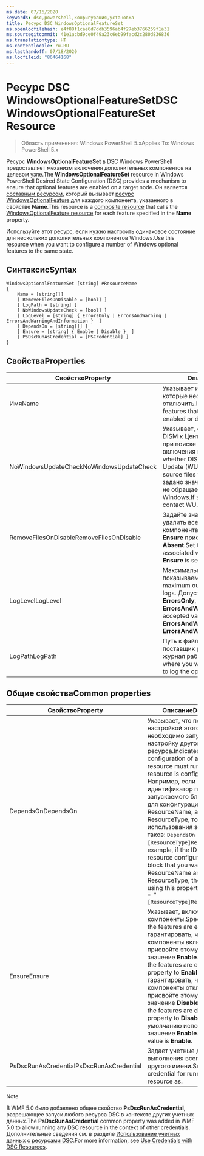 ```yaml
---
ms.date: 07/16/2020
keywords: dsc,powershell,конфигурация,установка
title: Ресурс DSC WindowsOptionalFeatureSet
ms.openlocfilehash: e4f88f1cae6d7ddb3596ab4f27eb3766259f1a31
ms.sourcegitcommit: 41e1acbd9ce0f49a23c6eb99facd2c280d836836
ms.translationtype: HT
ms.contentlocale: ru-RU
ms.lasthandoff: 07/18/2020
ms.locfileid: "86464168"
---
```

# <a name="dsc-windowsoptionalfeatureset-resource"></a><span data-ttu-id="dcc21-103">Ресурс DSC WindowsOptionalFeatureSet</span><span class="sxs-lookup"><span data-stu-id="dcc21-103">DSC WindowsOptionalFeatureSet Resource</span></span>

> <span data-ttu-id="dcc21-104">Область применения: Windows PowerShell 5.x</span><span class="sxs-lookup"><span data-stu-id="dcc21-104">Applies To: Windows PowerShell 5.x</span></span>

<span data-ttu-id="dcc21-105">Ресурс **WindowsOptionalFeatureSet** в DSC Windows PowerShell предоставляет механизм включения дополнительных компонентов на целевом узле.</span><span class="sxs-lookup"><span data-stu-id="dcc21-105">The **WindowsOptionalFeatureSet** resource in Windows PowerShell Desired State Configuration (DSC) provides a mechanism to ensure that optional features are enabled on a target node.</span></span> <span data-ttu-id="dcc21-106">Он является [составным ресурсом](../../../resources/authoringResourceComposite.md), который вызывает [ресурс WindowsOptionalFeature](windowsOptionalFeatureResource.md) для каждого компонента, указанного в свойстве **Name**.</span><span class="sxs-lookup"><span data-stu-id="dcc21-106">This resource is a [composite resource](../../../resources/authoringResourceComposite.md) that calls the [WindowsOptionalFeature resource](windowsOptionalFeatureResource.md) for each feature specified in the **Name** property.</span></span>

<span data-ttu-id="dcc21-107">Используйте этот ресурс, если нужно настроить одинаковое состояние для нескольких дополнительных компонентов Windows.</span><span class="sxs-lookup"><span data-stu-id="dcc21-107">Use this resource when you want to configure a number of Windows optional features to the same state.</span></span>

## <a name="syntax"></a><span data-ttu-id="dcc21-108">Синтаксис</span><span class="sxs-lookup"><span data-stu-id="dcc21-108">Syntax</span></span>

```Syntax
WindowsOptionalFeatureSet [string] #ResourceName
{
    Name = [string[]]
    [ RemoveFilesOnDisable = [bool] ]
    [ LogPath = [string] ]
    [ NoWindowsUpdateCheck = [bool] ]
    [ LogLevel = [string] { ErrorsOnly | ErrorsAndWarning | ErrorsAndWarningAndInformation }  ]
    [ DependsOn = [string[]] ]
    [ Ensure = [string] { Enable | Disable }  ]
    [ PsDscRunAsCredential = [PSCredential] ]
}
```

## <a name="properties"></a><span data-ttu-id="dcc21-109">Свойства</span><span class="sxs-lookup"><span data-stu-id="dcc21-109">Properties</span></span>

|<span data-ttu-id="dcc21-110">Свойство</span><span class="sxs-lookup"><span data-stu-id="dcc21-110">Property</span></span> |<span data-ttu-id="dcc21-111">Описание</span><span class="sxs-lookup"><span data-stu-id="dcc21-111">Description</span></span> |
|---|---|
|<span data-ttu-id="dcc21-112">Имя</span><span class="sxs-lookup"><span data-stu-id="dcc21-112">Name</span></span> |<span data-ttu-id="dcc21-113">Указывает имена компонентов, которые необходимо включить или отключить.</span><span class="sxs-lookup"><span data-stu-id="dcc21-113">Indicates the name of the features that you want to ensure are enabled or disabled.</span></span> |
|<span data-ttu-id="dcc21-114">NoWindowsUpdateCheck</span><span class="sxs-lookup"><span data-stu-id="dcc21-114">NoWindowsUpdateCheck</span></span> |<span data-ttu-id="dcc21-115">Указывает, обращается ли система DISM к Центру обновления Windows при поиске исходных файлов для включения компонентов.</span><span class="sxs-lookup"><span data-stu-id="dcc21-115">Specifies whether DISM contacts Windows Update (WU) when searching for the source files to enable features.</span></span> <span data-ttu-id="dcc21-116">Если задано значение `$true`, система DISM не обращается к Центру обновления Windows.</span><span class="sxs-lookup"><span data-stu-id="dcc21-116">If `$true`, DISM does not contact WU.</span></span> |
|<span data-ttu-id="dcc21-117">RemoveFilesOnDisable</span><span class="sxs-lookup"><span data-stu-id="dcc21-117">RemoveFilesOnDisable</span></span> |<span data-ttu-id="dcc21-118">Задайте значение `$true`, чтобы удалить все файлы, связанные с компонентами, когда свойству **Ensure** присваивается значение **Absent**.</span><span class="sxs-lookup"><span data-stu-id="dcc21-118">Set to `$true` to remove all files associated with the features when **Ensure** is set to **Absent**.</span></span> |
|<span data-ttu-id="dcc21-119">LogLevel</span><span class="sxs-lookup"><span data-stu-id="dcc21-119">LogLevel</span></span> |<span data-ttu-id="dcc21-120">Максимальный уровень результатов, показываемый в журналах.</span><span class="sxs-lookup"><span data-stu-id="dcc21-120">The maximum output level shown in the logs.</span></span> <span data-ttu-id="dcc21-121">Допустимые значения: **ErrorsOnly**, **ErrorsAndWarning** и **ErrorsAndWarningAndInformation**.</span><span class="sxs-lookup"><span data-stu-id="dcc21-121">The accepted values are: **ErrorsOnly**, **ErrorsAndWarning**, and **ErrorsAndWarningAndInformation**.</span></span> |
|<span data-ttu-id="dcc21-122">LogPath</span><span class="sxs-lookup"><span data-stu-id="dcc21-122">LogPath</span></span> |<span data-ttu-id="dcc21-123">Путь к файлу журнала, в котором поставщик ресурсов должен вести журнал работы.</span><span class="sxs-lookup"><span data-stu-id="dcc21-123">The path to a log file where you want the resource provider to log the operation.</span></span> |

## <a name="common-properties"></a><span data-ttu-id="dcc21-124">Общие свойства</span><span class="sxs-lookup"><span data-stu-id="dcc21-124">Common properties</span></span>

|<span data-ttu-id="dcc21-125">Свойство</span><span class="sxs-lookup"><span data-stu-id="dcc21-125">Property</span></span> |<span data-ttu-id="dcc21-126">Описание</span><span class="sxs-lookup"><span data-stu-id="dcc21-126">Description</span></span> |
|---|---|
|<span data-ttu-id="dcc21-127">DependsOn</span><span class="sxs-lookup"><span data-stu-id="dcc21-127">DependsOn</span></span> |<span data-ttu-id="dcc21-128">Указывает, что перед настройкой этого ресурса необходимо запустить настройку другого ресурса.</span><span class="sxs-lookup"><span data-stu-id="dcc21-128">Indicates that the configuration of another resource must run before this resource is configured.</span></span> <span data-ttu-id="dcc21-129">Например, если идентификатор первого запускаемого блока сценария для конфигурации ресурса — ResourceName, а его тип — ResourceType, то синтаксис использования этого свойства таков: `DependsOn = "[ResourceType]ResourceName"`.</span><span class="sxs-lookup"><span data-stu-id="dcc21-129">For example, if the ID of the resource configuration script block that you want to run first is ResourceName and its type is ResourceType, the syntax for using this property is `DependsOn = "[ResourceType]ResourceName"`.</span></span> |
|<span data-ttu-id="dcc21-130">Ensure</span><span class="sxs-lookup"><span data-stu-id="dcc21-130">Ensure</span></span> |<span data-ttu-id="dcc21-131">Указывает, включены ли компоненты.</span><span class="sxs-lookup"><span data-stu-id="dcc21-131">Specifies whether the features are enabled.</span></span> <span data-ttu-id="dcc21-132">Чтобы гарантировать, что компоненты включены, присвойте этому свойству значение **Enable**.</span><span class="sxs-lookup"><span data-stu-id="dcc21-132">To ensure that the features are enabled, set this property to **Enable**.</span></span> <span data-ttu-id="dcc21-133">Чтобы гарантировать, что компоненты отключены, присвойте этому свойству значение **Disable**.</span><span class="sxs-lookup"><span data-stu-id="dcc21-133">To ensure that the features are disabled, set the property to **Disable**.</span></span> <span data-ttu-id="dcc21-134">По умолчанию используется значение **Enable**.</span><span class="sxs-lookup"><span data-stu-id="dcc21-134">The default value is **Enable**.</span></span> |
|<span data-ttu-id="dcc21-135">PsDscRunAsCredential</span><span class="sxs-lookup"><span data-stu-id="dcc21-135">PsDscRunAsCredential</span></span> |<span data-ttu-id="dcc21-136">Задает учетные данные для выполнения всего ресурса от другого имени.</span><span class="sxs-lookup"><span data-stu-id="dcc21-136">Sets the credential for running the entire resource as.</span></span> |

> [!NOTE]
> <span data-ttu-id="dcc21-137">В WMF 5.0 было добавлено общее свойство **PsDscRunAsCredential**, разрешающее запуск любого ресурса DSC в контексте других учетных данных.</span><span class="sxs-lookup"><span data-stu-id="dcc21-137">The **PsDscRunAsCredential** common property was added in WMF 5.0 to allow running any DSC resource in the context of other credentials.</span></span> <span data-ttu-id="dcc21-138">Дополнительные сведения см. в разделе [Использование учетных данных с ресурсами DSC](../../../configurations/runasuser.md).</span><span class="sxs-lookup"><span data-stu-id="dcc21-138">For more information, see [Use Credentials with DSC Resources](../../../configurations/runasuser.md).</span></span>
